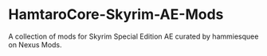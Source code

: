 # HamtaroCore-Skyrim-AE-Mods
A collection of mods for Skyrim Special Edition AE curated by hammiesquee on Nexus Mods.
